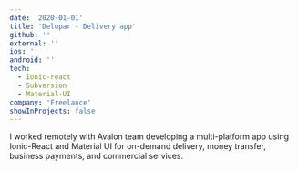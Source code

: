 ```yaml
---
date: '2020-01-01'
title: 'Delupar - Delivery app'
github: ''
external: ''
ios: ''
android: ''
tech:
  - Ionic-react
  - Subversion
  - Material-UI
company: 'Freelance'
showInProjects: false
---
```


I worked remotely with Avalon team developing a multi-platform app using Ionic-React and Material UI for on-demand delivery, money transfer, business payments, and commercial services.

